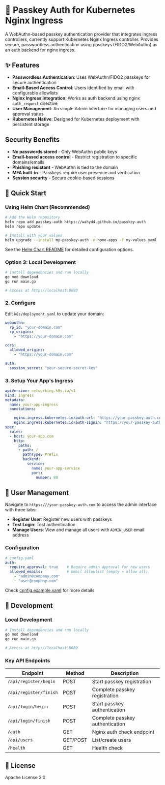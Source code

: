 # 🔐 Passkey Auth for Kubernetes Nginx Ingress

A WebAuthn-based passkey authentication provider that integrates ingress controllers, currently support Kubernetes Nginx Ingress controller. Provides secure, passwordless authentication using passkeys (FIDO2/WebAuthn) as an auth backend for nginx ingress.

## ✨ Features

- **Passwordless Authentication**: Uses WebAuthn/FIDO2 passkeys for secure authentication
- **Email-Based Access Control**: Users identified by email with configurable allowlists
- **Nginx Ingress Integration**: Works as auth backend using nginx `auth_request` directive
- **User Management**: An simple Admin interface for managing users and approval status
- **Kubernetes Native**: Designed for Kubernetes deployment with persistent storage

## Security Benefits

- **No passwords stored** - Only WebAuthn public keys
- **Email-based access control** - Restrict registration to specific domains/emails
- **Phishing resistant** - WebAuthn is tied to the domain
- **MFA built-in** - Passkeys require user presence and verification
- **Session security** - Secure cookie-based sessions

## 🚀 Quick Start

### Using Helm Chart (Recommended)

```bash
# Add the Helm repository
helm repo add passkey-auth https://wahyd4.github.io/passkey-auth
helm repo update

# Install with your values
helm upgrade --install my-passkey-auth -n home-apps -f my-values.yaml  passkey-auth/passkey-auth
```

See the [Helm Chart README](helm/passkey-auth/README.md) for detailed configuration options.


### Option 3: Local Development

```bash
# Install dependencies and run locally
go mod download
go run main.go

# Access at http://localhost:8080
```

### 2. Configure

Edit `k8s/deployment.yaml` to update your domain:

```yaml
webauthn:
  rp_id: "your-domain.com"
  rp_origins:
    - "https://your-domain.com"

cors:
  allowed_origins:
    - "https://your-domain.com"

auth:
  session_secret: "your-secure-secret-key"
```

### 3. Setup Your App's Ingress

```yaml
apiVersion: networking.k8s.io/v1
kind: Ingress
metadata:
  name: your-app-ingress
  annotations:

    nginx.ingress.kubernetes.io/auth-url: "https://your-passkey-auth.com/auth"
    nginx.ingress.kubernetes.io/auth-signin: "https://your-passkey-auth.com/?redirect=https%3A%2F%2F$host$request_uri"
spec:
  rules:
  - host: your-app.com
    http:
      paths:
      - path: /
        pathType: Prefix
        backend:
          service:
            name: your-app-service
            port:
              number: 80
```


## 👥 User Management

Navigate to `https:///your-passkey-auth.com` to access the admin interface with three tabs:
- **Register User**: Register new users with passkeys
- **Test Login**: Test authentication
- **Manage Users**: View and manage all users with `ADMIN_USER` email address

### Configuration

```yaml
# config.yaml
auth:
  require_approval: true    # Require admin approval for new users
  allowed_emails:           # Email allowlist (empty = allow all)
    - "admin@company.com"
    - "user@company.com"
```
Check [config.example.yaml](./config.example.yaml) for more details

## 🔧 Development

### Local Development

```bash
# Install dependencies and run locally
go mod download
go run main.go

# Access at http://localhost:8080
```

### Key API Endpoints

| Endpoint | Method | Description |
|----------|--------|-------------|
| `/api/register/begin` | POST | Start passkey registration |
| `/api/register/finish` | POST | Complete passkey registration |
| `/api/login/begin` | POST | Start passkey authentication |
| `/api/login/finish` | POST | Complete passkey authentication |
| `/auth` | GET | Nginx auth check endpoint |
| `/api/users` | GET/POST | List/create users |
| `/health` | GET | Health check |


## 📄 License

Apache License 2.0
